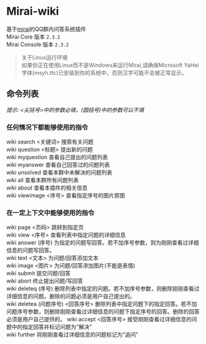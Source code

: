 # Mirai-wiki
基于[mirai](https://github.com/mamoe/mirai)的QQ群内问答系统插件  
Mirai Core 版本 `2.3.2`  
Mirai Console 版本 `2.3.2`  

> 关于Linux运行环境  
> 如果你正在使用Linux而不是Windows来运行Mirai,请确保Microsoft YaHei字体(msyh.ttc)已安装到你的系统中，否则汉字可能不会被正常显示。  

## 命令列表
*提示: <尖括号>中的参数必填，(圆括号)中的参数可以不填*
### 任何情况下都能够使用的指令
wiki search <关键词> 搜索有关问题  
wiki question <标题> 提出新的问题  
wiki myquestion 查看自己提出的问题列表  
wiki myanswer 查看自己回答过的问题列表  
wiki unsolved 查看本群中未解决的问题列表  
wiki all 查看本群所有问题列表  
wiki about 查看本插件的相关信息  
wiki viewimage <序号> 查看指定序号的图片原图
### 在一定上下文中能够使用的指令
wiki page <页码> 跳转到指定页  
wiki view <序号> 查看列表中指定问题的详细信息  
wiki answer (序号) 为指定的问题写回答。若不加序号参数，则为刚刚查看过详细信息的问题写回答。  
wiki text <文本> 为问题/回答添加文本  
wiki image <图片> 为问题/回答添加图片(不能是表情)  
wiki submit 提交问题/回答  
wiki abort 终止提出问题/写回答  
wiki deleteq (序号) 删除列表中指定的问题。若不加序号参数，则删除刚刚查看过详细信息的问题。删除的问题必须是用户自己提出的。  
wiki deletea (问题序号) <回答序号> 删除列表中指定问题下的指定回答。若不加问题序号参数，则删除刚刚查看过详细信息的问题下指定序号的回答。删除的回答必须是用户自己提供的。
wiki accept <回答序号> 接受刚刚查看过详细信息的问题中的指定回答并标记问题为"解决"  
wiki further 将刚刚查看过详细信息的问题标记为"追问"  

